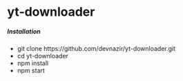 # yt-downloader

##### Installation
<ul>
<li>git clone https://github.com/devnazir/yt-downloader.git</li>
<li>cd yt-downloader</li>
<li>npm install</li>
<li>npm start</li>
</ul>
